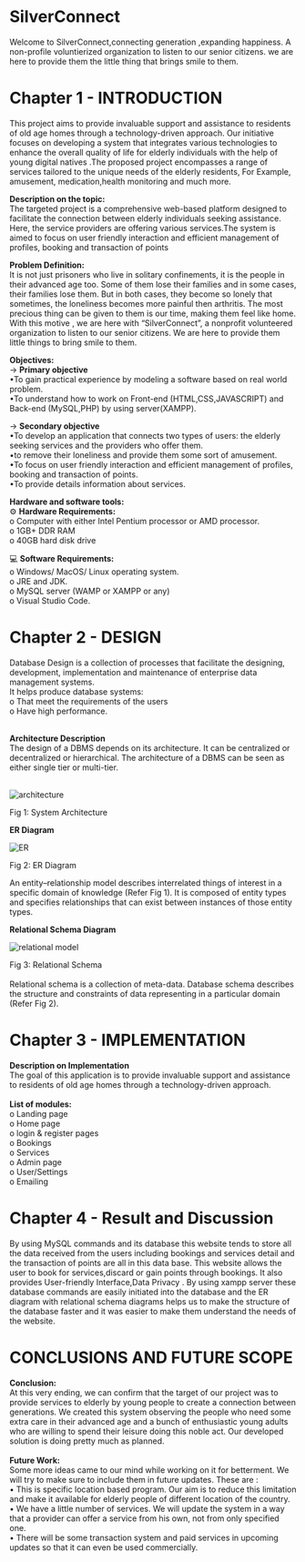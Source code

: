 # **SilverConnect**

Welcome to SilverConnect,connecting generation ,expanding happiness.
A non-profile voluntierized organization to listen to our senior citizens. we
are here to provide them the little thing that brings smile to them.
 
# Chapter 1 - INTRODUCTION <br>
This project aims to provide invaluable support and assistance to
residents of old age homes through a technology-driven approach. Our
initiative focuses on developing a system that integrates various technologies to enhance the overall quality of life for elderly individuals
with the help of young digital natives .The proposed project encompasses a range of services tailored to the unique needs of the elderly residents, For Example, amusement, medication,health monitoring and
much more.


**Description on the topic:** <br>
The targeted project is a comprehensive web-based platform designed to facilitate the connection between elderly individuals seeking assistance. Here, the
service providers are offering various services.The system is aimed to focus
on user friendly interaction and efficient management of profiles, booking
and transaction of points


**Problem Definition:**<br>
It is not just prisoners who live in solitary confinements, it is the people
in their advanced age too. Some of them lose their families and in some
cases, their families lose them. But in both cases, they become so lonely that
sometimes, the loneliness becomes more painful then arthritis.
The most precious thing can be given to them is our time, making them
feel like home. With this motive , we are here with “SilverConnect”, a nonprofit volunteered organization to listen to our senior citizens. We are here
to provide them little things to bring smile to them.


**Objectives:**<br>
-> **Primary objective**<br>
•To gain practical experience by modeling a software based on real world problem. <br>
•To understand how to work on Front-end (HTML,CSS,JAVASCRIPT) and Back-end (MySQL,PHP) by using server(XAMPP).

-> **Secondary objective** <br>
•To develop an application that connects two types of users: the elderly seeking services and the providers who offer them.<br>
•to remove their loneliness and provide them some sort of amusement.<br>
•To focus on user friendly interaction and efficient management of profiles, booking
and transaction of points.<br>
•To provide details information about services. <br>


**Hardware and software tools:**<br>
⚙️	**Hardware Requirements:**<br>
o	Computer with either Intel Pentium processor or AMD processor.<br>
o	1GB+ DDR RAM<br>
o	40GB hard disk drive<br>


💻	**Software Requirements:**<br>
o	Windows/ MacOS/ Linux operating system.<br>
o	JRE and JDK.<br>
o	MySQL server (WAMP or XAMPP or any)<br>
o	Visual Studio Code.<br>

# Chapter 2 - DESIGN<br>
Database Design is a collection of processes that facilitate the designing, development, implementation and maintenance of enterprise data management systems.<br>
It helps produce database systems:<br>
o	That meet the requirements of the users<br>
o	Have high performance.<br><br>

**Architecture Description** <br>
The design of a DBMS depends on its architecture. It can be centralized or decentralized or hierarchical. The architecture of a DBMS can be seen as either single tier or multi-tier.<br><br>

 ![architecture](https://github.com/Fariha-alam-mozumder/Project/assets/156440883/e4de5a37-5717-45fb-beaf-7baceb013c05)

Fig 1: System Architecture

**ER Diagram**


 ![ER](https://github.com/Fariha-alam-mozumder/Project/assets/156440883/2e8f88a0-4ef2-49ae-b6c7-080792db3ba7)

Fig 2: ER Diagram

An entity–relationship model describes interrelated things of interest in a specific domain of knowledge (Refer Fig 1). It is composed of entity types and specifies relationships that can exist between instances of those entity types.
 
**Relational Schema Diagram**

![relational model](https://github.com/Fariha-alam-mozumder/Project/assets/156440883/39c8ada9-82ee-4355-bc7b-268b54dbce09)

 Fig 3: Relational Schema <br><br>
Relational schema is a collection of meta-data. Database schema describes the structure and constraints of data representing in a particular domain (Refer Fig 2).

# Chapter 3 - IMPLEMENTATION <br>
**Description on Implementation**<br>
The goal of this application is to provide invaluable support and assistance to
residents of old age homes through a technology-driven approach. <br><br>
**List of modules:**<br>
o	Landing page<br>
o	Home page<br>
o	login & register pages<br>
o	Bookings<br>
o	Services<br>
o	Admin page<br>
o	User/Settings<br>
o	Emailing<br>


# Chapter 4 - Result and Discussion<br>
By using MySQL commands and its database this website tends to store all the data received from the users including bookings and services detail and the transaction of points are all in this data base. This website allows the user to book for services,discard or gain points through bookings. It also provides  User-friendly Interface,Data Privacy . By using xampp server these database commands are easily initiated into the database and the ER diagram with relational schema diagrams helps us to make the structure of the database faster and it was easier to make them understand the needs of the website.<br>



# CONCLUSIONS AND FUTURE SCOPE
**Conclusion:**<br>
At this very ending, we can confirm that the target of our project was to
provide services to elderly by young people to create a connection between
generations. We created this system observing the people who need some
extra care in their advanced age and a bunch of enthusiastic young adults
who are willing to spend their leisure doing this noble act. Our developed
solution is doing pretty much as planned.<br><br>
**Future Work:**<br>
Some more ideas came to our mind while working on it for betterment. We
will try to make sure to include them in future updates. These are :<br>
• This is specific location based program. Our aim is to reduce this
limitation and make it available for elderly people of different location
of the country.<br>
• We have a little number of services. We will update the system in a
way that a provider can offer a service from his own, not from only
specified one.<br>
• There will be some transaction system and paid services in upcoming
updates so that it can even be used commercially.<br>



